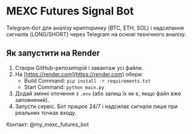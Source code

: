 # MEXC Futures Signal Bot

Telegram-бот для аналізу крипторинку (BTC, ETH, SOL) і надсилання сигналів (LONG/SHORT) через Telegram на основі технічного аналізу.

## Як запустити на Render

1. Створи GitHub-репозиторій і завантаж усі файли.
2. На [https://render.com](https://render.com) обери:
   - Build Command: `pip install -r requirements.txt`
   - Start Command: `python main.py`
3. Додай змінні оточення з `.env` (або залиш їх як є, якщо файл вже заповнений).
4. Запусти сервіс. Бот працює 24/7 і надсилає сигнали лише при реальних точках входу.

Контакт: @my_mexc_futures_bot